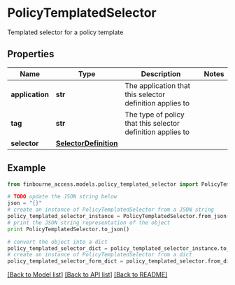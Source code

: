 # PolicyTemplatedSelector

Templated selector for a policy template

## Properties
Name | Type | Description | Notes
------------ | ------------- | ------------- | -------------
**application** | **str** | The application that this selector definition applies to | 
**tag** | **str** | The type of policy that this selector definition applies to | 
**selector** | [**SelectorDefinition**](SelectorDefinition.md) |  | 

## Example

```python
from finbourne_access.models.policy_templated_selector import PolicyTemplatedSelector

# TODO update the JSON string below
json = "{}"
# create an instance of PolicyTemplatedSelector from a JSON string
policy_templated_selector_instance = PolicyTemplatedSelector.from_json(json)
# print the JSON string representation of the object
print PolicyTemplatedSelector.to_json()

# convert the object into a dict
policy_templated_selector_dict = policy_templated_selector_instance.to_dict()
# create an instance of PolicyTemplatedSelector from a dict
policy_templated_selector_form_dict = policy_templated_selector.from_dict(policy_templated_selector_dict)
```
[[Back to Model list]](../README.md#documentation-for-models) [[Back to API list]](../README.md#documentation-for-api-endpoints) [[Back to README]](../README.md)


